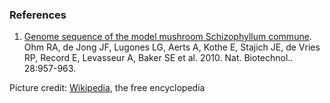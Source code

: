 ### References

1.  [Genome sequence of the model mushroom Schizophyllum
    commune](http://europepmc.org/abstract/MED/20622885).\
    Ohm RA, de Jong JF, Lugones LG, Aerts A, Kothe E, Stajich JE, de
    Vries RP, Record E, Levasseur A, Baker SE et al. 2010. Nat.
    Biotechnol.. 28:957-963.

Picture credit:
[Wikipedia](http://commons.wikimedia.org/wiki/File:Fuzzy_Fungi_(Schizophyllum_commune).jpg),
the free encyclopedia
